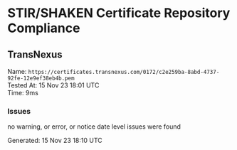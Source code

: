 # STIR/SHAKEN Certificate Repository Compliance

## TransNexus

Name: `https://certificates.transnexus.com/0172/c2e259ba-8abd-4737-92fe-12e9ef38eb4b.pem`\
Tested At: 15 Nov 23 18:01 UTC\
Time: 9ms

### Issues

no warning, or error, or notice date level issues were found

Generated: 15 Nov 23 18:10 UTC